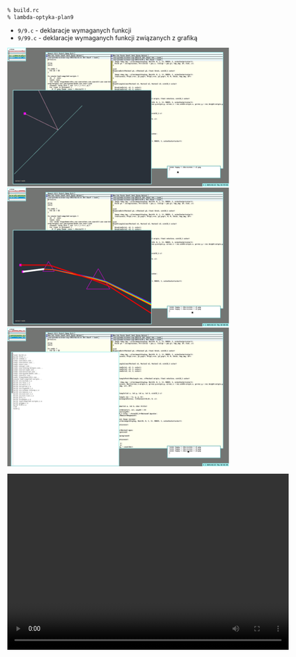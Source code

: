 ```shell
% build.rc
% lambda-optyka-plan9
```

- `9/9.c` - deklaracje wymaganych funkcji
- `9/99.c` - deklaracje wymaganych funkcji związanych z grafiką

![](s1.png)
![](s2.png)
![](s3.png)

<video controls width="640" height="400" src="https://git.krzysckh.org/kpm/msc9/raw/branch/master/99999.mp4" type="video/mp4" />
